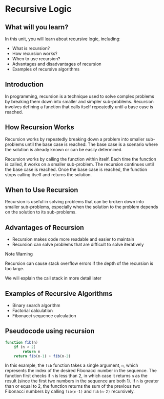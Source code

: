 # Recursive Logic

## What will you learn?

In this unit, you will learn about recursive logic, including:

- What is recursion?
- How recursion works?
- When to use recursion?
- Advantages and disadvantages of recursion
- Examples of recursive algorithms

## Introduction

In programming, recursion is a technique used to solve complex problems by breaking them down into smaller and simpler sub-problems. Recursion involves defining a function that calls itself repeatedly until a base case is reached.

## How Recursion Works

Recursion works by repeatedly breaking down a problem into smaller sub-problems until the base case is reached. The base case is a scenario where the solution is already known or can be easily determined.

Recursion works by calling the function within itself. Each time the function is called, it works on a smaller sub-problem. The recursion continues until the base case is reached. Once the base case is reached, the function stops calling itself and returns the solution.

## When to Use Recursion

Recursion is useful in solving problems that can be broken down into smaller sub-problems, especially when the solution to the problem depends on the solution to its sub-problems.

## Advantages of Recursion

- Recursion makes code more readable and easier to maintain
- Recursion can solve problems that are difficult to solve iteratively

Note Warning

Recursion can cause stack overflow errors if the depth of the recursion is too large.

We will explain the call stack in more detail later

## Examples of Recursive Algorithms

- Binary search algorithm
- Factorial calculation
- Fibonacci sequence calculation

## Pseudocode using recursion

```jsx
function fib(n)
    if (n < 2)
        return n
    return fib(n-1) + fib(n-2)
```

In this example, the `fib` function takes a single argument, `n`, which represents the index of the desired Fibonacci number in the sequence. The function first checks if `n` is less than 2, in which case it returns `n` as the result (since the first two numbers in the sequence are both 1). If `n` is greater than or equal to 2, the function returns the sum of the previous two Fibonacci numbers by calling `fib(n-1)` and `fib(n-2)` recursively.